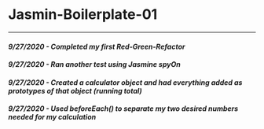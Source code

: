 # Jasmin-Boilerplate-01

--------------------------------------

#### *9/27/2020 - Completed my first Red-Green-Refactor*
#### *9/27/2020 - Ran another test using Jasmine spyOn*
#### *9/27/2020 - Created a calculator object and had everything added as prototypes of that object (running total)*
#### *9/27/2020 - Used beforeEach() to separate my two desired numbers needed for my calculation*